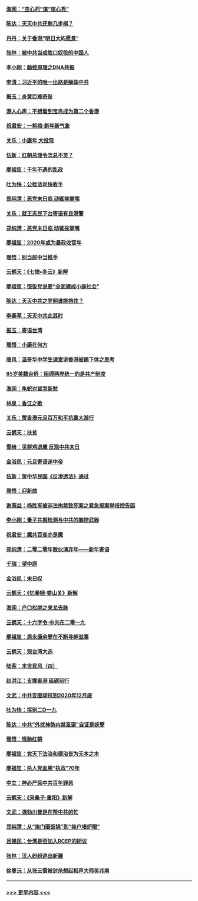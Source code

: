 #### [海网：“空心朽”演“核心秀”](../pages/nsc993/n11783874.md?t=01111122) 
#### [陈达：天灭中共还剩几步棋？](../pages/nsc993/n11783719.md?t=01111122) 
#### [丹丹：关于香港“明日大屿愿景”](../pages/nsc993/n11783273.md?t=01111122) 
#### [张林：被中共当成牲口奴役的中国人](../pages/nsc993/n11782397.md?t=01111122) 
#### [李小刚：脑控原理之DNA共振](../pages/nsc993/n11780962.md?t=01111122) 
#### [李清：习近平的唯一出路是解体中共](../pages/nsc993/n11780866.md?t=01111122) 
#### [振玉：炎黄巨难奇耻](../pages/nsc993/n11779632.md?t=01111122) 
#### [港人心声：不想看到宝岛成为第二个香港](../pages/nsc993/n11778817.md?t=01111122) 
#### [祝君安：一剪梅‧新年新气象](../pages/nsc993/n11776340.md?t=01111122) 
#### [关乐：小康年 大役现](../pages/nsc993/n11774213.md?t=01111122) 
#### [伍新：红朝总理令怎总不灵？](../pages/nsc993/n11770813.md?t=01111122) 
#### [廖祖笙：千年不遇的乱政](../pages/nsc993/n11770373.md?t=01111122) 
#### [吐为快：公检法司快收手](../pages/nsc993/n11770359.md?t=01111122) 
#### [郑纯清：恶党末日临 动辄挨掌嘴](../pages/nsc993/n11769912.md?t=01111122) 
#### [关乐：就王志民下台寄语有良港警](../pages/nsc993/n11769903.md?t=01111122) 
#### [郑纯清：恶党末日临 动辄挨掌嘴](../pages/nsc993/n11769356.md?t=01111122) 
#### [廖祖笙：2020年或为暴政收官年](../pages/nsc993/n11768216.md?t=01111122) 
#### [理悟：别当郎中当推手](../pages/nsc993/n11768243.md?t=01111122) 
#### [云鹤天：《七律▪冬云》新解](../pages/nsc993/n11768204.md?t=01111122) 
#### [廖祖笙：饿饭党说要“全面建成小康社会”](../pages/nsc993/n11767482.md?t=01111122) 
#### [陈达：天灭中共之罗网谁能挡住？](../pages/nsc993/n11767465.md?t=01111122) 
#### [李春草：天灭中共此其时](../pages/nsc993/n11767452.md?t=01111122) 
#### [振玉：寄语台湾](../pages/nsc993/n11767432.md?t=01111122) 
#### [理悟：小康在何方](../pages/nsc993/n11767394.md?t=01111122) 
#### [唐风：温哥华中学生课堂讲香港被踢下体之思考](../pages/nsc993/n11766848.md?t=01111122) 
#### [85岁美籍台侨：阻碍两岸统一的是共产制度](../pages/nsc993/n11765043.md?t=01111122) 
#### [海网：龟蛇对鼠哭新愁](../pages/nsc993/n11764895.md?t=01111122) 
#### [林泉：香江之歌](../pages/nsc993/n11764415.md?t=01111122) 
#### [关乐：赞香港元旦百万和平抗暴大游行](../pages/nsc993/n11764382.md?t=01111122) 
#### [云鹤天：扶贫](../pages/nsc993/n11764245.md?t=01111122) 
#### [雪绮：见群鸡退鹰  反观中共末日](../pages/nsc993/n11762112.md?t=01111122) 
#### [金浴凤：元旦寄语迷中帝](../pages/nsc993/n11761788.md?t=01111122) 
#### [伍新：贺中华民国《反渗透法》通过](../pages/nsc993/n11761994.md?t=01111122) 
#### [理悟：迎新曲](../pages/nsc993/n11761152.md?t=01111122) 
#### [谢燕益：杨胜军被非法拘禁致死案之紧急报案举报控告函](../pages/nsc993/n11756134.md?t=01111122) 
#### [李小刚：量子共振检测与中共的脑控武器](../pages/nsc993/n11754518.md?t=01111122) 
#### [祝君安：魔共百变亦是魔](../pages/nsc993/n11754469.md?t=01111122) 
#### [郑纯清：二零二零年散伙演弃年——新年寄语](../pages/nsc993/n11754195.md?t=01111122) 
#### [千瑞：望中原](../pages/nsc993/n11754159.md?t=01111122) 
#### [金浴凤：末日叹](../pages/nsc993/n11752359.md?t=01111122) 
#### [云鹤天：《忆秦娥‧娄山关》新解](../pages/nsc993/n11752348.md?t=01111122) 
#### [海网：户口松绑之来龙去脉](../pages/nsc993/n11752328.md?t=01111122) 
#### [云鹤天：十六字令‧中共在二零一九](../pages/nsc993/n11752305.md?t=01111122) 
#### [廖祖笙：周永康余孽在不断寻衅滋事](../pages/nsc993/n11751013.md?t=01111122) 
#### [云鹤天：观台湾大选](../pages/nsc993/n11751007.md?t=01111122) 
#### [陆客：末世民风（四）](../pages/nsc993/n11749203.md?t=01111122) 
#### [赵洪江：支撑香港 砥砺前行](../pages/nsc993/n11748482.md?t=01111122) 
#### [文武：中共妄图顽抗到2020年12月底](../pages/nsc993/n11748446.md?t=01111122) 
#### [吐为快：挥别二O一九](../pages/nsc993/n11748411.md?t=01111122) 
#### [陈达：中共“外扰神韵内禁圣诞”自证是妖孽](../pages/nsc993/n11748226.md?t=01111122) 
#### [理悟：怪胎红朝](../pages/nsc993/n11748206.md?t=01111122) 
#### [廖祖笙：党天下法治和德治皆为无本之木](../pages/nsc993/n11748135.md?t=01111122) 
#### [廖祖笙：杀人党血腥“执政”70年](../pages/nsc993/n11745144.md?t=01111122) 
#### [中立：神必严惩中共百年罪恶](../pages/nsc993/n11744970.md?t=01111122) 
#### [云鹤天：《采桑子‧重阳》新解](../pages/nsc993/n11744948.md?t=01111122) 
#### [文武：弹劾川普是在帮中共的忙](../pages/nsc993/n11744758.md?t=01111122) 
#### [郑纯清：从“挨门砸饭锅”到“挨户堵炉眼”](../pages/nsc993/n11744745.md?t=01111122) 
#### [吕锡民：台湾是否加入RCEP的研议](../pages/nsc993/n11744701.md?t=01111122) 
#### [张林：汉人纷纷逃出新疆](../pages/nsc993/n11743530.md?t=01111122) 
#### [徐曼沅：从张云雷被封杀想起相声大师吴兆南](../pages/nsc993/n11741816.md?t=01111122) 

----
#### [ >>> 更早内容 <<< ](../indexes/nsc993-earlier.md)
